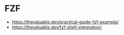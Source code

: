 # FZF

- <https://thevaluable.dev/practical-guide-fzf-example/>
- <https://thevaluable.dev/fzf-shell-integration/>
